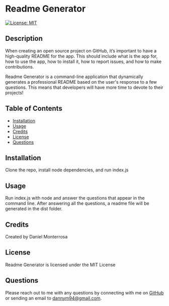 # Readme Generator

[![License: MIT](https://img.shields.io/badge/License-MIT-yellow.svg)](https://opensource.org/licenses/MIT)

## Description
When creating an open source project on GitHub, it’s important to have a high-quality README for the app. This should include what is the app for, how to use the app, how to install it, how to report issues, and how to make contributions.

Readme Generator is a command-line application that dynamically generates a professional README based on the user's response to a few questions. This means that developers will have more time to devote to their projects!

## Table of Contents
* [Installation](#installation)
* [Usage](#usage)
* [Credits](#credits)
* [License](#license)
* [Questions](#questions)

## Installation
Clone the repo, install node dependencies, and run index.js

## Usage
Run index.js with node and answer the questions that appear in the command line. After answering all the questions, a readme file will be generated in the dist folder.

## Credits
Created by Daniel Monterrosa

## License
Readme Generator is licensed under the MIT License

## Questions
Please reach out to me with any questions by connecting with me on [GitHub](https://github.com/Dannymont94) or sending an email to dannym94@gmail.com.